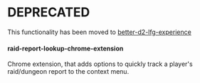 # DEPRECATED
This functionality has been moved to [better-d2-lfg-experience](https://github.com/Tecanite/better-d2-lfg-experience)

#### raid-report-lookup-chrome-extension

Chrome extension, that adds options to quickly track a player's raid/dungeon report to the context menu.
